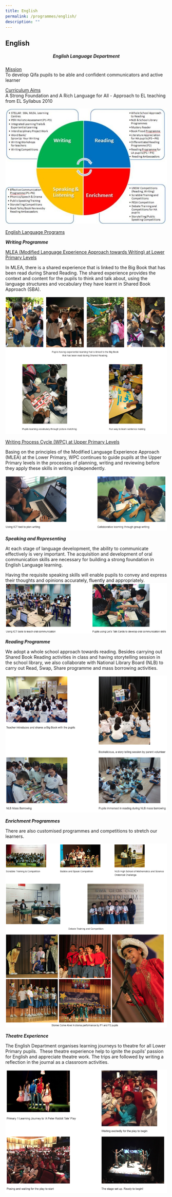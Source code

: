 ```yaml
---
title: English
permalink: /programmes/english/
description: ""
---
```

## English

##### <center> English Language Department </center>

<u>Mission</u><br>
To develop Qifa pupils to be able and confident communicators and active learner

<u>Curriculum Aims</u><br>
A Strong Foundation and A Rich Language for All - Approach to EL teaching from EL Syllabus 2010

![](/images/English%20Language%20Foundation.jpg)

<u>English Language Programs</u>

**_Writing Programme_**

<u>MLEA (Modified Language Experience Approach towards Writing) at Lower Primary Levels</u> 

In MLEA, there is a shared experience that is linked to the Big Book that has been read during Shared Reading. The shared experience provides the context and content for the pupils to think and talk about, using the language structures and vocabulary they have learnt in Shared Book Approach (SBA).

![](/images/Screenshot24.png)

<u>Writing Process Cycle (WPC) at Upper Primary Levels</u>

Basing on the principles of the Modified Language Experience Approach (MLEA) at the Lower Primary, WPC continues to guide pupils at the Upper Primary levels in the processes of planning, writing and reviewing before they apply these skills in writing independently.

![](/images/Screenshot23.png)

**_Speaking and Representing_**

  

At each stage of language development, the ability to communicate effectively is very important. The acquisition and development of oral communication skills are necessary for building a strong foundation in English Language learning.  

  

Having the requisite speaking skills will enable pupils to convey and express their thoughts and opinions accurately, fluently and appropriately.
![](/images/Screenshot25.png)

**_Reading Programme_**

  

We adopt a whole school approach towards reading. Besides carrying out Shared Book Reading activities in class and having storytelling session in the school library, we also collaborate with National Library Board (NLB) to carry out Read, Swap, Share programme and mass borrowing activities.

![](/images/Screenshot26.png)

**_Enrichment Programmes_**

  

There are also customised programmes and competitions to stretch our learners.

![](/images/Screenshot27.png)
![](/images/Screenshot28.png)

**_Theatre Experience_**

  

The English Department organises learning journeys to theatre for all Lower Primary pupils.&nbsp; These theatre experience help to ignite the pupils’ passion for English and appreciate theatre work. The trips are followed by writing a reflection in the journal as a classroom activities.

![](/images/Screenshot29.png)
